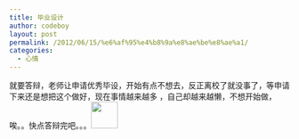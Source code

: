 ```yaml
---
title: 毕业设计
author: codeboy
layout: post
permalink: /2012/06/15/%e6%af%95%e4%b8%9a%e8%ae%be%e8%ae%a1/
categories:
  - 心情
---
```

就要答辩，老师让申请优秀毕设，开始有点不想去，反正离校了就没事了，等申请下来还是想把这个做好，现在事情越来越多 ，自己却越来越懒，不想开始做，唉。。快点答辩完吧。。。[<img class="alignnone size-full wp-image-193" title="010" src="http://www.codeboy.name/wp-content/uploads/2012/06/010.gif" alt="" width="48" height="48" />][1]

 [1]: http://www.codeboy.name/wp-content/uploads/2012/06/010.gif
